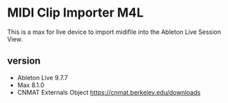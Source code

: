 # MIDI Clip Importer M4L
This is a max for live device to import midifile into the Ableton Live Session View.

version
---
- Ableton Live 9.7.7
- Max 8.1.0
- CNMAT Externals Object https://cnmat.berkeley.edu/downloads


